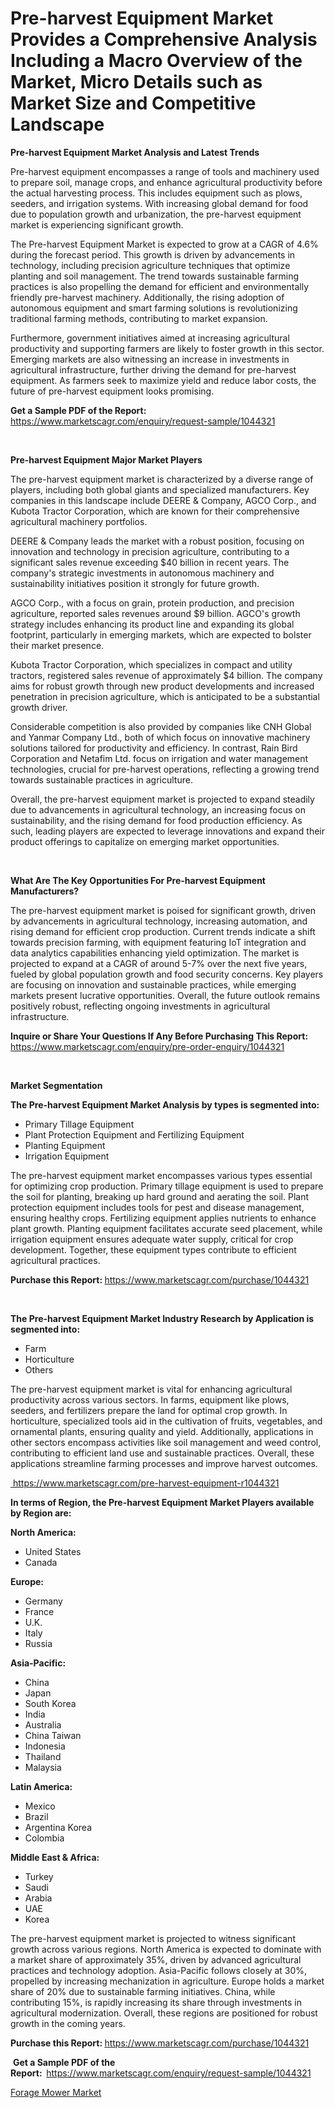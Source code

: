 <p><h1>Pre-harvest Equipment Market Provides a Comprehensive Analysis Including a Macro Overview of the Market, Micro Details such as Market Size and Competitive Landscape</h1></p><p><strong>Pre-harvest Equipment Market Analysis and Latest Trends</strong></p>
<p><p>Pre-harvest equipment encompasses a range of tools and machinery used to prepare soil, manage crops, and enhance agricultural productivity before the actual harvesting process. This includes equipment such as plows, seeders, and irrigation systems. With increasing global demand for food due to population growth and urbanization, the pre-harvest equipment market is experiencing significant growth.</p><p>The Pre-harvest Equipment Market is expected to grow at a CAGR of 4.6% during the forecast period. This growth is driven by advancements in technology, including precision agriculture techniques that optimize planting and soil management. The trend towards sustainable farming practices is also propelling the demand for efficient and environmentally friendly pre-harvest machinery. Additionally, the rising adoption of autonomous equipment and smart farming solutions is revolutionizing traditional farming methods, contributing to market expansion.</p><p>Furthermore, government initiatives aimed at increasing agricultural productivity and supporting farmers are likely to foster growth in this sector. Emerging markets are also witnessing an increase in investments in agricultural infrastructure, further driving the demand for pre-harvest equipment. As farmers seek to maximize yield and reduce labor costs, the future of pre-harvest equipment looks promising.</p></p>
<p><strong>Get a Sample PDF of the Report:&nbsp;</strong> <a href="https://www.marketscagr.com/enquiry/request-sample/1044321?utm_campaign=2041&utm_medium=2&utm_source=Github&utm_content=ia&utm_term=24032025&utm_id=pre-harvest-equipment">https://www.marketscagr.com/enquiry/request-sample/1044321</a></p>
<p>&nbsp;</p>
<p><strong>Pre-harvest Equipment Major Market Players</strong></p>
<p><p>The pre-harvest equipment market is characterized by a diverse range of players, including both global giants and specialized manufacturers. Key companies in this landscape include DEERE & Company, AGCO Corp., and Kubota Tractor Corporation, which are known for their comprehensive agricultural machinery portfolios.</p><p>DEERE & Company leads the market with a robust position, focusing on innovation and technology in precision agriculture, contributing to a significant sales revenue exceeding $40 billion in recent years. The company's strategic investments in autonomous machinery and sustainability initiatives position it strongly for future growth.</p><p>AGCO Corp., with a focus on grain, protein production, and precision agriculture, reported sales revenues around $9 billion. AGCO's growth strategy includes enhancing its product line and expanding its global footprint, particularly in emerging markets, which are expected to bolster their market presence.</p><p>Kubota Tractor Corporation, which specializes in compact and utility tractors, registered sales revenue of approximately $4 billion. The company aims for robust growth through new product developments and increased penetration in precision agriculture, which is anticipated to be a substantial growth driver.</p><p>Considerable competition is also provided by companies like CNH Global and Yanmar Company Ltd., both of which focus on innovative machinery solutions tailored for productivity and efficiency. In contrast, Rain Bird Corporation and Netafim Ltd. focus on irrigation and water management technologies, crucial for pre-harvest operations, reflecting a growing trend towards sustainable practices in agriculture.</p><p>Overall, the pre-harvest equipment market is projected to expand steadily due to advancements in agricultural technology, an increasing focus on sustainability, and the rising demand for food production efficiency. As such, leading players are expected to leverage innovations and expand their product offerings to capitalize on emerging market opportunities.</p></p>
<p>&nbsp;</p>
<p><strong>What Are The Key Opportunities For Pre-harvest Equipment Manufacturers?</strong></p>
<p><p>The pre-harvest equipment market is poised for significant growth, driven by advancements in agricultural technology, increasing automation, and rising demand for efficient crop production. Current trends indicate a shift towards precision farming, with equipment featuring IoT integration and data analytics capabilities enhancing yield optimization. The market is projected to expand at a CAGR of around 5-7% over the next five years, fueled by global population growth and food security concerns. Key players are focusing on innovation and sustainable practices, while emerging markets present lucrative opportunities. Overall, the future outlook remains positively robust, reflecting ongoing investments in agricultural infrastructure.</p></p>
<p><strong>Inquire or Share Your Questions If Any Before Purchasing This Report:</strong> <a href="https://www.marketscagr.com/enquiry/pre-order-enquiry/1044321?utm_campaign=2041&utm_medium=2&utm_source=Github&utm_content=ia&utm_term=24032025&utm_id=pre-harvest-equipment">https://www.marketscagr.com/enquiry/pre-order-enquiry/1044321</a></p>
<p>&nbsp;</p>
<p><strong>Market Segmentation</strong></p>
<p><strong>The Pre-harvest Equipment Market Analysis by types is segmented into:</strong></p>
<p><ul><li>Primary Tillage Equipment</li><li>Plant Protection Equipment and Fertilizing Equipment</li><li>Planting Equipment</li><li>Irrigation Equipment</li></ul></p>
<p><p>The pre-harvest equipment market encompasses various types essential for optimizing crop production. Primary tillage equipment is used to prepare the soil for planting, breaking up hard ground and aerating the soil. Plant protection equipment includes tools for pest and disease management, ensuring healthy crops. Fertilizing equipment applies nutrients to enhance plant growth. Planting equipment facilitates accurate seed placement, while irrigation equipment ensures adequate water supply, critical for crop development. Together, these equipment types contribute to efficient agricultural practices.</p></p>
<p><strong>Purchase this Report:&nbsp;</strong><a href="https://www.marketscagr.com/purchase/1044321?utm_campaign=2041&utm_medium=2&utm_source=Github&utm_content=ia&utm_term=24032025&utm_id=pre-harvest-equipment">https://www.marketscagr.com/purchase/1044321</a></p>
<p>&nbsp;</p>
<p><strong>The Pre-harvest Equipment Market Industry Research by Application is segmented into:</strong></p>
<p><ul><li>Farm</li><li>Horticulture</li><li>Others</li></ul></p>
<p><p>The pre-harvest equipment market is vital for enhancing agricultural productivity across various sectors. In farms, equipment like plows, seeders, and fertilizers prepare the land for optimal crop growth. In horticulture, specialized tools aid in the cultivation of fruits, vegetables, and ornamental plants, ensuring quality and yield. Additionally, applications in other sectors encompass activities like soil management and weed control, contributing to efficient land use and sustainable practices. Overall, these applications streamline farming processes and improve harvest outcomes.</p></p>
<p><a href="https://www.marketscagr.com/pre-harvest-equipment-r1044321?utm_campaign=2041&utm_medium=2&utm_source=Github&utm_content=ia&utm_term=24032025&utm_id=pre-harvest-equipment">&nbsp;https://www.marketscagr.com/pre-harvest-equipment-r1044321</a></p>
<p><strong>In terms of Region, the Pre-harvest Equipment Market Players available by Region are:</strong></p>
<p>
    <p> <strong> North America: </strong>
        <ul>
            <li>United States</li>
            <li>Canada</li>
        </ul>
        </p> 
    <p> <strong> Europe: </strong>
        <ul>
            <li>Germany</li>
            <li>France</li>
            <li>U.K.</li>
            <li>Italy</li>
            <li>Russia</li>
        </ul>
        </p> 
    <p> <strong> Asia-Pacific: </strong>
        <ul>
            <li>China</li>
            <li>Japan</li>
            <li>South Korea</li>
            <li>India</li>
            <li>Australia</li>
            <li>China Taiwan</li>
            <li>Indonesia</li>
            <li>Thailand</li>
            <li>Malaysia</li>
        </ul>
        </p> 
    <p> <strong> Latin America: </strong>
        <ul>
            <li>Mexico</li>
            <li>Brazil</li>
            <li>Argentina Korea</li>
            <li>Colombia</li>
        </ul>
        </p> 
    <p> <strong> Middle East & Africa: </strong>
        <ul>
            <li>Turkey</li>
            <li>Saudi</li>
            <li>Arabia</li>
            <li>UAE</li>
            <li>Korea</li>
        </ul>
    </p>
    </p>
<p><p>The pre-harvest equipment market is projected to witness significant growth across various regions. North America is expected to dominate with a market share of approximately 35%, driven by advanced agricultural practices and technology adoption. Asia-Pacific follows closely at 30%, propelled by increasing mechanization in agriculture. Europe holds a market share of 20% due to sustainable farming initiatives. China, while contributing 15%, is rapidly increasing its share through investments in agricultural modernization. Overall, these regions are positioned for robust growth in the coming years.</p></p>
<p><strong>Purchase this Report: </strong><a href="https://www.marketscagr.com/purchase/1044321?utm_campaign=2041&utm_medium=2&utm_source=Github&utm_content=ia&utm_term=24032025&utm_id=pre-harvest-equipment">https://www.marketscagr.com/purchase/1044321</a></p>
<p>&nbsp;<strong>Get a Sample PDF of the Report:&nbsp;&nbsp;</strong><a href="https://www.marketscagr.com/enquiry/request-sample/1044321?utm_campaign=2041&utm_medium=2&utm_source=Github&utm_content=ia&utm_term=24032025&utm_id=pre-harvest-equipment">https://www.marketscagr.com/enquiry/request-sample/1044321</a></p>
<p><strong></strong></p>
<p><p><a href="https://github.com/irfadac/Market-Research-Report-List-5/blob/main/forage-mower-market.md?utm_campaign=2041&utm_medium=2&utm_source=Github&utm_content=ia&utm_term=24032025&utm_id=pre-harvest-equipment">Forage Mower Market</a></p></p>